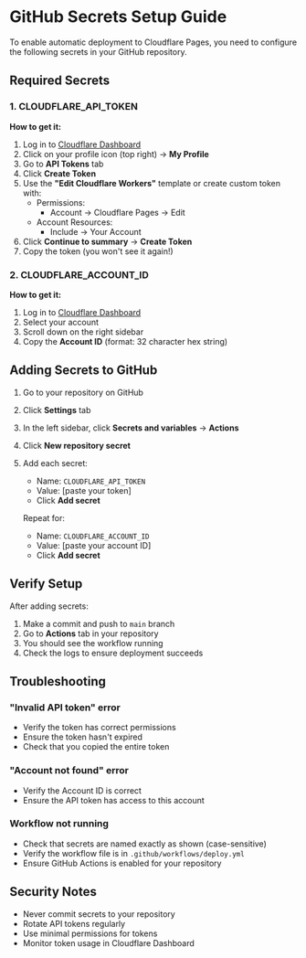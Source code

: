 # GitHub Secrets Setup Guide

To enable automatic deployment to Cloudflare Pages, you need to configure the following secrets in your GitHub repository.

## Required Secrets

### 1. CLOUDFLARE_API_TOKEN

**How to get it:**

1. Log in to [Cloudflare Dashboard](https://dash.cloudflare.com/)
2. Click on your profile icon (top right) → **My Profile**
3. Go to **API Tokens** tab
4. Click **Create Token**
5. Use the **"Edit Cloudflare Workers"** template or create custom token with:
   - Permissions:
     - Account → Cloudflare Pages → Edit
   - Account Resources:
     - Include → Your Account
6. Click **Continue to summary** → **Create Token**
7. Copy the token (you won't see it again!)

### 2. CLOUDFLARE_ACCOUNT_ID

**How to get it:**

1. Log in to [Cloudflare Dashboard](https://dash.cloudflare.com/)
2. Select your account
3. Scroll down on the right sidebar
4. Copy the **Account ID** (format: 32 character hex string)

## Adding Secrets to GitHub

1. Go to your repository on GitHub
2. Click **Settings** tab
3. In the left sidebar, click **Secrets and variables** → **Actions**
4. Click **New repository secret**
5. Add each secret:
   - Name: `CLOUDFLARE_API_TOKEN`
   - Value: [paste your token]
   - Click **Add secret**
   
   Repeat for:
   - Name: `CLOUDFLARE_ACCOUNT_ID`
   - Value: [paste your account ID]
   - Click **Add secret**

## Verify Setup

After adding secrets:

1. Make a commit and push to `main` branch
2. Go to **Actions** tab in your repository
3. You should see the workflow running
4. Check the logs to ensure deployment succeeds

## Troubleshooting

### "Invalid API token" error
- Verify the token has correct permissions
- Ensure the token hasn't expired
- Check that you copied the entire token

### "Account not found" error
- Verify the Account ID is correct
- Ensure the API token has access to this account

### Workflow not running
- Check that secrets are named exactly as shown (case-sensitive)
- Verify the workflow file is in `.github/workflows/deploy.yml`
- Ensure GitHub Actions is enabled for your repository

## Security Notes

- Never commit secrets to your repository
- Rotate API tokens regularly
- Use minimal permissions for tokens
- Monitor token usage in Cloudflare Dashboard

